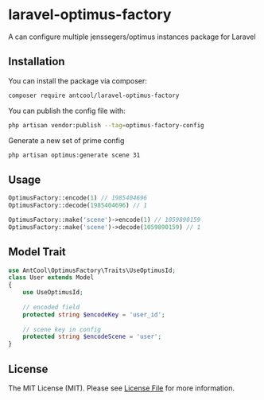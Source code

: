 # laravel-optimus-factory

A can configure multiple jenssegers/optimus instances package for Laravel

## Installation

You can install the package via composer:

```bash
composer require antcool/laravel-optimus-factory
```

You can publish the config file with:

```bash
php artisan vendor:publish --tag=optimus-factory-config
```

Generate a new set of prime config

```bash
php artisan optimus:generate scene 31
```

## Usage

```php
OptimusFactory::encode(1) // 1985404696
OptimusFactory::decode(1985404696) // 1

OptimusFactory::make('scene')->encode(1) // 1059890159
OptimusFactory::make('scene')->decode(1059890159) // 1
```

## Model Trait

```php
use AntCool\OptimusFactory\Traits\UseOptimusId;
class User extends Model
{
    use UseOptimusId;
    
    // encoded field
    protected string $encodeKey = 'user_id';
    
    // scene key in config
    protected string $encodeScene = 'user';
}


```

## License

The MIT License (MIT). Please see [License File](LICENSE.md) for more information.
